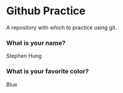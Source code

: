 # Github Practice

A repository with which to practice using git.

### What is your name?

Stephen Hung


### What is your favorite color?

Blue
